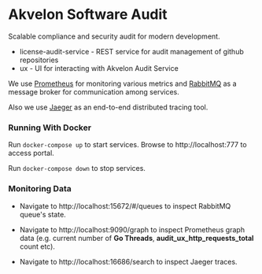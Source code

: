 # Akvelon Software Audit
Scalable compliance and security audit for modern development.

* license-audit-service - REST service for audit management of github repositories
* ux - UI for interacting with Akvelon Audit Service

We use [Prometheus](https://prometheus.io/) for monitoring various metrics and [RabbitMQ](https://www.rabbitmq.com/) as a message broker for communication among services.

Also we use [Jaeger](https://www.jaegertracing.io/) as an end-to-end distributed tracing tool.

### Running With Docker

Run `docker-compose up` to start services. Browse to http://localhost:777 to access portal.

Run `docker-compose down` to stop services.

### Monitoring Data

* Navigate to http://localhost:15672/#/queues to inspect RabbitMQ queue's state. 

* Navigate to http://localhost:9090/graph to inspect Prometheus graph data (e.g. current number of __Go Threads__, __audit_ux_http_requests_total__ count etc).

* Navigate to http://localhost:16686/search to inspect Jaeger traces.